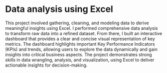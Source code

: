 # Data analysis using Excel
This project involved gathering, cleaning, and modeling data to derive meaningful insights using Excel. I performed comprehensive data analysis to transform raw data into a refined dataset. From there, I built an interactive dashboard that provides a clear and concise visual representation of key metrics. The dashboard highlights important Key Performance Indicators (KPIs) and trends, allowing users to explore the data dynamically and gain insights into critical business aspects. The project demonstrates strong skills in data wrangling, analysis, and visualization, using Excel to deliver actionable insights for decision-making.
